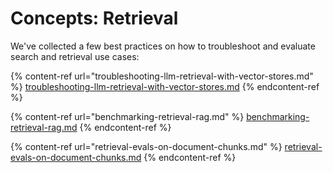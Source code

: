 # Concepts: Retrieval

We've collected a few best practices on how to troubleshoot and evaluate search and retrieval use cases:

{% content-ref url="troubleshooting-llm-retrieval-with-vector-stores.md" %}
[troubleshooting-llm-retrieval-with-vector-stores.md](troubleshooting-llm-retrieval-with-vector-stores.md)
{% endcontent-ref %}

{% content-ref url="benchmarking-retrieval-rag.md" %}
[benchmarking-retrieval-rag.md](benchmarking-retrieval-rag.md)
{% endcontent-ref %}

{% content-ref url="retrieval-evals-on-document-chunks.md" %}
[retrieval-evals-on-document-chunks.md](retrieval-evals-on-document-chunks.md)
{% endcontent-ref %}
